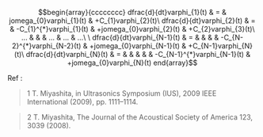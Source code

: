 

$$begin{array}{cccccccc}
dfrac{d}{dt}varphi_{1}(t) & = & jomega_{0}varphi_{1}(t) & +C_{1}varphi_{2}(t)\
dfrac{d}{dt}varphi_{2}(t) & = & -C_{1}^{*}varphi_{1}(t) & +jomega_{0}varphi_{2}(t) & +C_{2}varphi_{3}(t)\
... &  &  & ... & ... & ...\
\
dfrac{d}{dt}varphi_{N-1}(t) & = &  &  &  & -C_{N-2}^{*}varphi_{N-2}(t) & +jomega_{0}varphi_{N-1}(t) & +C_{N-1}varphi_{N}(t)\
dfrac{d}{dt}varphi_{N}(t) & = &  &  &  &  & -C_{N-1}^{*}varphi_{N-1}(t) & +jomega_{0}varphi_{N}(t)
end{array}$$





Ref : 
> 1 T. Miyashita, in Ultrasonics Symposium (IUS), 2009 IEEE International (2009), pp. 1111–1114.

> 2 T. Miyashita, The Journal of the Acoustical Society of America 123, 3039 (2008).
